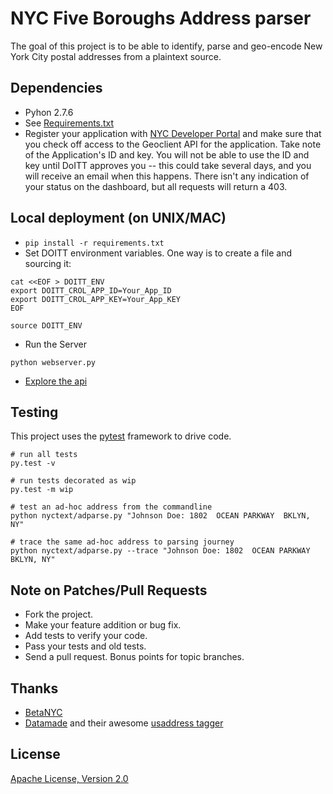 # NYC Five Boroughs Address parser

The goal of this project is to be able to identify, parse and geo-encode
New York City postal addresses from a plaintext source.

## Dependencies

  * Pyhon 2.7.6
  * See [Requirements.txt](./requirements.txt)
  * Register your application with [NYC Developer Portal](https://developer.cityofnewyork.us/)
    and make sure that you check off access to the Geoclient API for
    the application. Take note of the Application's ID and key. You will not be
    able to use the ID and key until DoITT approves you -- this could take
    several days, and you will receive an email when this happens. There isn't
    any indication of your status on the dashboard, but all requests will
    return a 403.

## Local deployment (on UNIX/MAC)
 * ```pip install -r requirements.txt```
 * Set DOITT environment variables. One way is to create a file
   and sourcing it:
```
cat <<EOF > DOITT_ENV
export DOITT_CROL_APP_ID=Your_App_ID
export DOITT_CROL_APP_KEY=Your_App_KEY
EOF

source DOITT_ENV
```

* Run the Server
```
python webserver.py
```

* [Explore the api](http://localhost:5000/api)

## Testing

This project uses the [pytest](http://pytest.org/latest/) framework to drive code.

```
# run all tests
py.test -v

# run tests decorated as wip
py.test -m wip

# test an ad-hoc address from the commandline
python nyctext/adparse.py "Johnson Doe: 1802  OCEAN PARKWAY  BKLYN, NY"

# trace the same ad-hoc address to parsing journey
python nyctext/adparse.py --trace "Johnson Doe: 1802  OCEAN PARKWAY  BKLYN, NY"

```
## Note on Patches/Pull Requests

* Fork the project.
* Make your feature addition or bug fix.
* Add tests to verify your code.
* Pass your tests and old tests.
* Send a pull request. Bonus points for topic branches.

## Thanks

* [BetaNYC](http://betanyc.us/)
* [Datamade](http://datamade.us/) and their awesome [usaddress tagger](https://github.com/datamade/usaddress)

## License
[Apache License, Version 2.0](LICENSE)
